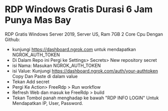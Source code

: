 #  RDP Windows Gratis Durasi 6 Jam Punya Mas Bay

RDP Gratis Windows Server 2019, Server US, Ram 7GB 2 Core Cpu Dengan Github:
+ kunjungi https://dashboard.ngrok.com untuk mendapatkan NGROK_AUTH_TOKEN
+ Di Dalam Repo ini Pergi ke Settings> Secrets> New repository secret
+ isi Nama: Masukan NGROK_AUTH_TOKEN
+ isi Value: Kunjungi https://dashboard.ngrok.com/auth/your-authtoken Copy Dan Paste di dalam value
+ Tekan Add secret
+ Pergi Ke Action> FreeRdp > Run workflow
+ Refresh Web dan masuk ke FreeRdp > build
+ Tekan Tombol panah menghadap ke bawah "RDP INFO LOGIN" Untuk Mendapatkan IP, User, Password.
